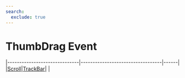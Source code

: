 ```yaml
---
search:
  exclude: true
---
```


<h1 class="heading"><span class="name">ThumbDrag Event</span></h1>

|------------------------------|----------------------------------|------|
|[Scroll](../objects/scroll.md)|[TrackBar](../objects/trackbar.md)|&nbsp;|
